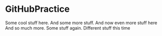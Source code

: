 # GitHubPractice

Some cool stuff here.
And some more stuff.
And now even more stuff here
And so much more.
Some stuff again.
Different stuff this time
